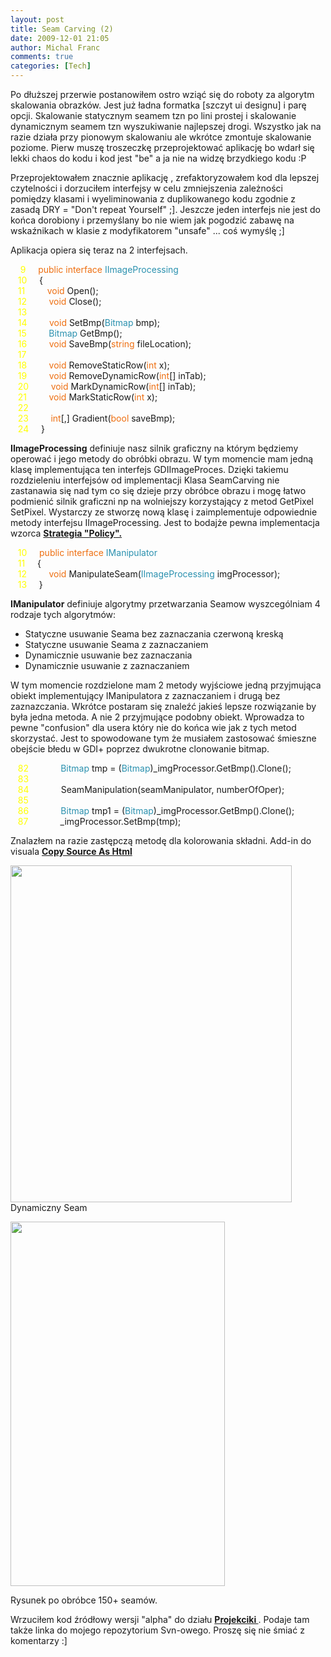 ```yaml
---
layout: post
title: Seam Carving (2)
date: 2009-12-01 21:05
author: Michal Franc
comments: true
categories: [Tech]
---
```

Po dłuższej przerwie postanowiłem ostro wziąć się do roboty za algorytm skalowania obrazków. Jest już ładna formatka [szczyt ui designu] i parę opcji. Skalowanie statycznym seamem tzn po lini prostej i skalowanie dynamicznym seamem tzn wyszukiwanie najlepszej drogi. Wszystko jak na razie działa przy pionowym skalowaniu ale wkrótce zmontuje skalowanie poziome. Pierw muszę troszeczkę przeprojektować aplikację bo wdarł się lekki chaos do kodu i kod jest "be" a ja nie na widzę brzydkiego kodu :P

Przeprojektowałem znacznie aplikację , zrefaktoryzowałem kod dla lepszej czytelności i dorzuciłem interfejsy w celu zmniejszenia zależności pomiędzy klasami i wyeliminowania z duplikowanego kodu zgodnie z zasadą DRY = "Don't repeat Yourself" ;]. Jeszcze jeden interfejs nie jest do końca dorobiony i przemyślany bo nie wiem jak pogodzić zabawę na wskaźnikach w klasie z modyfikatorem "unsafe" ... coś wymyślę ;]

Aplikacja opiera się teraz na 2 interfejsach.

<p style="margin:0;"><span style="color:yellow;">&nbsp;&nbsp;&nbsp;&nbsp;9</span>&nbsp;&nbsp;&nbsp;&nbsp; <span style="color:#ee6f11;">public</span> <span style="color:#ee6f11;">interface</span> <span style="color:#2b91af;">IImageProcessing</span></p>
<p style="margin:0;"><span style="color:yellow;">&nbsp;&nbsp;&nbsp;10</span>&nbsp;&nbsp;&nbsp;&nbsp; {</p>
<p style="margin:0;"><span style="color:yellow;">&nbsp;&nbsp;&nbsp;11</span>&nbsp;&nbsp;&nbsp;&nbsp; &nbsp;&nbsp;&nbsp; <span style="color:#ee6f11;">void</span> Open();</p>
<p style="margin:0;"><span style="color:yellow;">&nbsp;&nbsp;&nbsp;12</span>&nbsp;&nbsp;&nbsp;&nbsp; &nbsp;&nbsp;&nbsp; <span style="color:#ee6f11;">void</span> Close();</p>
<p style="margin:0;"><span style="color:yellow;">&nbsp;&nbsp;&nbsp;13</span>&nbsp;</p>
<p style="margin:0;"><span style="color:yellow;">&nbsp;&nbsp;&nbsp;14</span>&nbsp;&nbsp;&nbsp;&nbsp; &nbsp;&nbsp;&nbsp; <span style="color:#ee6f11;">void</span> SetBmp(<span style="color:#2b91af;">Bitmap</span> bmp);</p>
<p style="margin:0;"><span style="color:yellow;">&nbsp;&nbsp;&nbsp;15</span>&nbsp;&nbsp;&nbsp;&nbsp; &nbsp;&nbsp;&nbsp; <span style="color:#2b91af;">Bitmap</span> GetBmp();</p>
<p style="margin:0;"><span style="color:yellow;">&nbsp;&nbsp;&nbsp;16</span>&nbsp;&nbsp;&nbsp;&nbsp; &nbsp;&nbsp;&nbsp; <span style="color:#ee6f11;">void</span> SaveBmp(<span style="color:#ee6f11;">string</span> fileLocation);</p>
<p style="margin:0;"><span style="color:yellow;">&nbsp;&nbsp;&nbsp;17</span>&nbsp;</p>
<p style="margin:0;"><span style="color:yellow;">&nbsp;&nbsp;&nbsp;18</span>&nbsp;&nbsp;&nbsp;&nbsp; &nbsp;&nbsp;&nbsp; <span style="color:#ee6f11;">void</span> RemoveStaticRow(<span style="color:#ee6f11;">int</span> x);</p>
<p style="margin:0;"><span style="color:yellow;">&nbsp;&nbsp;&nbsp;19</span>&nbsp;&nbsp;&nbsp;&nbsp; &nbsp;&nbsp;&nbsp; <span style="color:#ee6f11;">void</span> RemoveDynamicRow(<span style="color:#ee6f11;">int</span>[] inTab);</p>
<p style="margin:0;"><span style="color:yellow;">&nbsp;&nbsp;&nbsp;20</span>&nbsp;&nbsp;&nbsp;&nbsp; &nbsp;&nbsp;&nbsp; <span style="color:#ee6f11;">void</span> MarkDynamicRow(<span style="color:#ee6f11;">int</span>[] inTab);</p>
<p style="margin:0;"><span style="color:yellow;">&nbsp;&nbsp;&nbsp;21</span>&nbsp;&nbsp;&nbsp;&nbsp; &nbsp;&nbsp;&nbsp; <span style="color:#ee6f11;">void</span> MarkStaticRow(<span style="color:#ee6f11;">int</span> x);</p>
<p style="margin:0;"><span style="color:yellow;">&nbsp;&nbsp;&nbsp;22</span>&nbsp;</p>
<p style="margin:0;"><span style="color:yellow;">&nbsp;&nbsp;&nbsp;23</span>&nbsp;&nbsp;&nbsp;&nbsp; &nbsp;&nbsp;&nbsp; <span style="color:#ee6f11;">int</span>[,] Gradient(<span style="color:#ee6f11;">bool</span> saveBmp);</p>
<p style="margin:0;"><span style="color:yellow;">&nbsp;&nbsp;&nbsp;24</span>&nbsp;&nbsp;&nbsp;&nbsp; }</p>

<strong>IImageProcessing</strong> definiuje nasz silnik graficzny na którym będziemy operować i jego metody do obróbki obrazu.
W tym momencie mam jedną klasę implementująca ten interfejs GDIImageProces. Dzięki takiemu rozdzieleniu interfejsów od implementacji Klasa SeamCarving nie zastanawia się nad tym co się dzieje przy obróbce obrazu i mogę łatwo podmienić silnik graficzni np na wolniejszy korzystający z metod GetPixel SetPixel. Wystarczy ze stworzę nową klasę i zaimplementuje odpowiednie metody interfejsu IImageProcessing. Jest to bodajże pewna implementacja wzorca <a href="http://en.wikipedia.org/wiki/Strategy_pattern"><strong>Strategia "Policy".</strong></a>

<p style="margin:0;"><span style="color:yellow;">&nbsp;&nbsp;&nbsp;10</span>&nbsp;&nbsp;&nbsp;&nbsp; <span style="color:#ee6f11;">public</span> <span style="color:#ee6f11;">interface</span> <span style="color:#2b91af;">IManipulator</span></p>
<p style="margin:0;"><span style="color:yellow;">&nbsp;&nbsp;&nbsp;11</span>&nbsp;&nbsp;&nbsp;&nbsp; {</p>
<p style="margin:0;"><span style="color:yellow;">&nbsp;&nbsp;&nbsp;12</span>&nbsp;&nbsp;&nbsp;&nbsp; &nbsp;&nbsp;&nbsp; <span style="color:#ee6f11;">void</span> ManipulateSeam(<span style="color:#2b91af;">IImageProcessing</span> imgProcessor);</p>
<p style="margin:0;"><span style="color:yellow;">&nbsp;&nbsp;&nbsp;13</span>&nbsp;&nbsp;&nbsp;&nbsp; }</p>




<strong>IManipulator</strong> definiuje algorytmy przetwarzania Seamow wyszcególniam 4 rodzaje tych algorytmów:
- Statyczne usuwanie Seama bez zaznaczania czerwoną kreską
- Statyczne usuwanie Seama z zaznaczaniem
- Dynamicznie usuwanie bez zaznaczania
- Dynamicznie usuwanie z zaznaczaniem

W tym momencie rozdzielone mam 2 metody wyjściowe jedną przyjmująca obiekt implementujący IManipulatora z zaznaczaniem i drugą bez zaznazczania. Wkrótce postaram się znaleźć jakieś lepsze rozwiązanie by była jedna metoda. A nie 2 przyjmujące podobny obiekt. Wprowadza to pewne "confusion" dla usera który nie do końca wie jak z tych metod skorzystać. Jest to spowodowane tym że musiałem zastosować śmieszne obejście błedu w GDI+ poprzez dwukrotne clonowanie bitmap.

<p style="margin:0;"><span style="color:yellow;">&nbsp;&nbsp;&nbsp;82</span>&nbsp;&nbsp;&nbsp;&nbsp; &nbsp;&nbsp;&nbsp; &nbsp;&nbsp;&nbsp; <span style="color:#2b91af;">Bitmap</span> tmp = (<span style="color:#2b91af;">Bitmap</span>)_imgProcessor.GetBmp().Clone();</p>
<p style="margin:0;"><span style="color:yellow;">&nbsp;&nbsp;&nbsp;83</span>&nbsp;</p>
<p style="margin:0;"><span style="color:yellow;">&nbsp;&nbsp;&nbsp;84</span>&nbsp;&nbsp;&nbsp;&nbsp; &nbsp;&nbsp;&nbsp; &nbsp;&nbsp;&nbsp; SeamManipulation(seamManipulator, numberOfOper);</p>
<p style="margin:0;"><span style="color:yellow;">&nbsp;&nbsp;&nbsp;85</span>&nbsp;</p>
<p style="margin:0;"><span style="color:yellow;">&nbsp;&nbsp;&nbsp;86</span>&nbsp;&nbsp;&nbsp;&nbsp; &nbsp;&nbsp;&nbsp; &nbsp;&nbsp;&nbsp; <span style="color:#2b91af;">Bitmap</span> tmp1 = (<span style="color:#2b91af;">Bitmap</span>)_imgProcessor.GetBmp().Clone();</p>
<p style="margin:0;"><span style="color:yellow;">&nbsp;&nbsp;&nbsp;87</span>&nbsp;&nbsp;&nbsp;&nbsp; &nbsp;&nbsp;&nbsp; &nbsp;&nbsp;&nbsp; _imgProcessor.SetBmp(tmp);</p>

Znalazłem na razie zastępczą metodę dla kolorowania składni. Add-in do visuala <strong><a href="http://copysourceashtml.codeplex.com">Copy Source As Html</strong></a>

<a href="http://lammichalfranc.files.wordpress.com/2009/12/dynamicseam.jpg"><img src="http://lammichalfranc.files.wordpress.com/2009/12/dynamicseam.jpg" alt="" title="dynamicSeam" width="450" height="539" class="aligncenter size-full wp-image-148" /></a>
Dynamiczny Seam

<a href="http://lammichalfranc.files.wordpress.com/2009/12/seamcarvingdynamic100.jpg"><img class="aligncenter size-full wp-image-147" title="seamcarvingdynamic100" src="http://lammichalfranc.files.wordpress.com/2009/12/seamcarvingdynamic100.jpg" alt="" width="343" height="583" /></a>

Rysunek po obróbce 150+ seamów.

Wrzuciłem kod źródłowy wersji "alpha" do działu <a href="http://lammichalfranc.wordpress.com/pliki/"><strong> Projekciki </strong></a>. Podaje tam także linka do mojego repozytorium Svn-owego. Proszę się nie śmiać z komentarzy :] 
